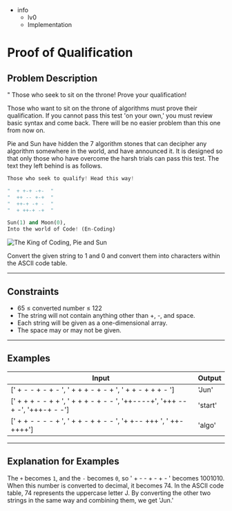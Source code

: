 -   info
    -   lv0
    -   Implementation

# Proof of Qualification

## Problem Description

" Those who seek to sit on the throne! Prove your qualification!

Those who want to sit on the throne of algorithms must prove their qualification. If you cannot pass this test 'on your own,' you must review basic syntax and come back. There will be no easier problem than this one from now on.

Pie and Sun have hidden the 7 algorithm stones that can decipher any algorithm somewhere in the world, and have announced it. It is designed so that only those who have overcome the harsh trials can pass this test. The text they left behind is as follows.

```py
Those who seek to qualify! Head this way!

"  + +-+ -+-  "
"  ++ -- +-+  "
"  ++-+ -+ -  "
"  + ++-+ -+  "

Sun(1) and Moon(0),
Into the world of Code! (En-Coding)
```

![The King of Coding, Pie and Sun](./1_2.webp)

Convert the given string to 1 and 0 and convert them into characters within the ASCII code table.

---

## Constraints

-   65 ≤ converted number ≤ 122
-   The string will not contain anything other than +, -, and space.
-   Each string will be given as a one-dimensional array.
-   The space may or may not be given.

---

## Examples

| Input                                                                       | Output  |
| --------------------------------------------------------------------------- | ------- |
| [' + - - + - + - ', ' + + + - + - + ', ' + + - + + + - ']                   | 'Jun'   |
| [' + + + - - + + ', ' + + + - + - - ', '++----+', '+++ --+ -', '+++-+ - -'] | 'start' |
| [' + + - - - - + ', ' + + - + + - - ', '+ +-- +++ ', ' ++- ++++']           | 'algo'  |

---

## Explanation for Examples

The `+` becomes `1`, and the `-` becomes `0`, so ' + - - + - + - ' becomes 1001010. When this number is converted to decimal, it becomes 74. In the ASCII code table, 74 represents the uppercase letter J. By converting the other two strings in the same way and combining them, we get 'Jun.'
